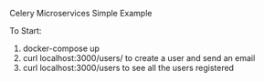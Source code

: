 Celery Microservices Simple Example

To Start:
1. docker-compose up
2. curl localhost:3000/users/<your name> to create a user and send an email
3. curl localhost:3000/users to see all the users registered
